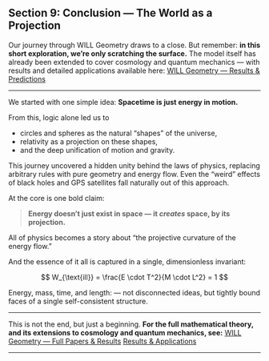 ## Section 9: Conclusion — The World as a Projection
Our journey through WILL Geometry draws to a close.
But remember: **in this short exploration, we’re only scratching the surface.**
The model itself has already been extended to cover cosmology and quantum mechanics —
with results and detailed applications available here:
[WILL Geometry — Results & Predictions](https://antonrize.github.io/WILL/results/)

---

We started with one simple idea:
**Spacetime is just energy in motion.**

From this, logic alone led us to

* circles and spheres as the natural “shapes” of the universe,
* relativity as a projection on these shapes,
* and the deep unification of motion and gravity.

This journey uncovered a hidden unity behind the laws of physics, replacing arbitrary rules with pure geometry and energy flow.
Even the “weird” effects of black holes and GPS satellites fall naturally out of this approach.

At the core is one bold claim:

> **Energy doesn’t just exist in space —
> it *creates* space, by its projection.**

All of physics becomes a story about
“the projective curvature of the energy flow.”

And the essence of it all is captured in a single, dimensionless invariant:

$$
W_{\text{ill}} = \frac{E \cdot T^2}{M \cdot L^2} = 1
$$

Energy, mass, time, and length:
— not disconnected ideas, but tightly bound faces of a single self-consistent structure.

---

This is not the end, but just a beginning.
**For the full mathematical theory, and its extensions to cosmology and quantum mechanics, see:**
[WILL Geometry — Full Papers & Results](https://antonrize.github.io/WILL/parts/)
[Results & Applications](https://antonrize.github.io/WILL/results/)

---

